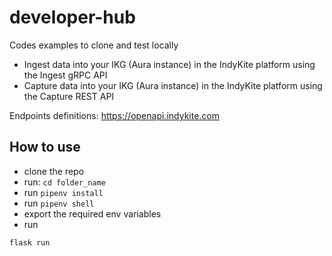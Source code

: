 # developer-hub

Codes examples to clone and test locally 
- Ingest data into your IKG (Aura instance) in the IndyKite platform using the Ingest gRPC API
- Capture data into your IKG (Aura instance) in the IndyKite platform using the Capture REST API

Endpoints definitions: https://openapi.indykite.com

## How to use

- clone the repo
- run: `cd folder_name`
- run `pipenv install`
- run `pipenv shell`
- export the required env variables
- run 
```shell script
flask run
```
